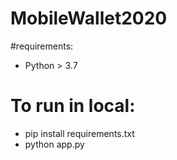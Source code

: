 # MobileWallet2020

#requirements:
- Python > 3.7
# To run in local:
- pip install requirements.txt
- python app.py
